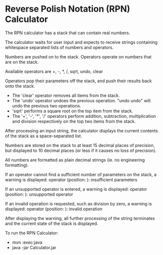Reverse Polish Notation (RPN) Calculator
========================================


The RPN calculator has a stack that can contain real numbers.

The calculator waits for user input and expects to receive strings containing whitespace separated lists of numbers and operators.

Numbers are pushed on to the stack.  Operators operate on numbers that are on the stack.

Available operators are +, -, *, /, sqrt, undo, clear

Operators pop their parameters off the stack, and push their results back onto the stack.
- The 'clear' operator removes all items from the stack.
- The 'undo' operator undoes the previous operation.  "undo undo" will undo the previous two operations.
- 'sqrt' performs a square root on the top item from the stack.
- The '+', '-', '*', '/' operators perform addition, subtraction, multiplication and division respectively on the top two items from the stack.

After processing an input string, the calculator displays the current contents of the stack as a space-separated list.

Numbers are stored on the stack to at least 15 decimal places of precision, but displayed to 10 decimal places (or less if it causes no loss of precision).

All numbers are formatted as plain decimal strings (ie. no engineering formatting).

If an operator cannot find a sufficient number of parameters on the stack, a warning is displayed:
operator <operator> (position: <position>): insufficient parameters

If an unsupported operator is entered, a warning is displayed:
operator <operator> (position: <position>): unsupported operator

If an invalid operation is requested, such as division by zero, a warning is displayed:
operator <operator> (position: <position>): invalid operation

After displaying the warning, all further processing of the string terminates and the current state of the stack is displayed.

To run the RPN Calculator:
- mvn :exec:java
- java -jar Calculator.jar